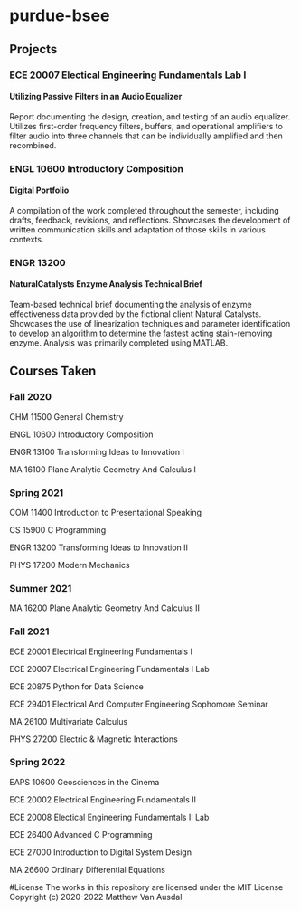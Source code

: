 # purdue-bsee

## Projects

### ECE 20007 Electical Engineering Fundamentals Lab I
#### Utilizing Passive Filters in an Audio Equalizer
Report documenting the design, creation, and testing of an audio equalizer. Utilizes first-order frequency filters, buffers, and operational amplifiers to filter audio into three channels that can be individually amplified and then recombined.

### ENGL 10600 Introductory Composition
#### Digital Portfolio
A compilation of the work completed throughout the semester, including drafts, feedback, revisions, and reflections. Showcases the development of written communication skills and adaptation of those skills in various contexts.

### ENGR 13200 
#### NaturalCatalysts Enzyme Analysis Technical Brief
Team-based technical brief documenting the analysis of enzyme effectiveness data provided by the fictional client Natural Catalysts. Showcases the use of linearization techniques and parameter identification to develop an algorithm to determine the fastest acting stain-removing enzyme. Analysis was primarily completed using MATLAB.

## Courses Taken

### Fall 2020
CHM 11500 General Chemistry

ENGL 10600 Introductory Composition

ENGR 13100 Transforming Ideas to Innovation I

MA 16100 Plane Analytic Geometry And Calculus I

### Spring 2021
COM 11400 Introduction to Presentational Speaking

CS 15900 C Programming

ENGR 13200 Transforming Ideas to Innovation II

PHYS 17200 Modern Mechanics

### Summer 2021
MA 16200 Plane Analytic Geometry And Calculus II

### Fall 2021
ECE 20001 Electrical Engineering Fundamentals I

ECE 20007 Electrical Engineering Fundamentals I Lab

ECE 20875 Python for Data Science

ECE 29401 Electrical And Computer Engineering Sophomore Seminar

MA 26100 Multivariate Calculus

PHYS 27200 Electric & Magnetic Interactions

### Spring 2022
EAPS 10600 Geosciences in the Cinema

ECE 20002 Electrical Engineering Fundamentals II

ECE 20008 Electical Engineering Fundamentals II Lab

ECE 26400 Advanced C Programming

ECE 27000 Introduction to Digital System Design

MA 26600 Ordinary Differential Equations

#License
The works in this repository are licensed under the MIT License
Copyright (c) 2020-2022 Matthew Van Ausdal
